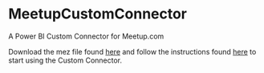 # MeetupCustomConnector
A Power BI Custom Connector for Meetup.com

Download the mez file found [here](blob/master/Meetup.mez) and follow the instructions found [here](https://github.com/microsoft/dataconnectors#quickstart) to start using the Custom Connector.
